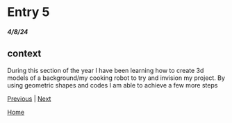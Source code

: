 # Entry 5
##### 4/8/24

## context
During this section of the year I have been learning how to create 3d models of a background/my cooking robot to try and invision my project. By using geometric shapes and codes I am able to achieve a few more steps


[Previous](entry04.md) | [Next](entry06.md)

[Home](../README.md)
